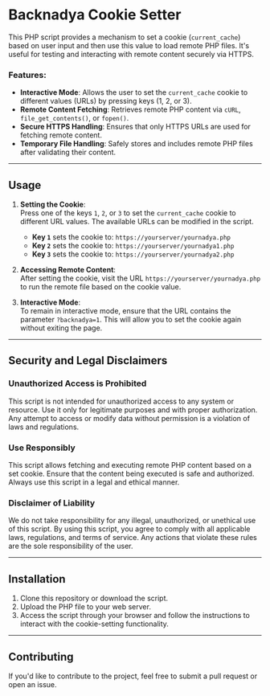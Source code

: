 # Backnadya Cookie Setter

This PHP script provides a mechanism to set a cookie (`current_cache`) based on user input and then use this value to load remote PHP files. It's useful for testing and interacting with remote content securely via HTTPS.

### Features:
- **Interactive Mode**: Allows the user to set the `current_cache` cookie to different values (URLs) by pressing keys (1, 2, or 3).
- **Remote Content Fetching**: Retrieves remote PHP content via `cURL`, `file_get_contents()`, or `fopen()`.
- **Secure HTTPS Handling**: Ensures that only HTTPS URLs are used for fetching remote content.
- **Temporary File Handling**: Safely stores and includes remote PHP files after validating their content.

---

## Usage

1. **Setting the Cookie**:  
   Press one of the keys `1`, `2`, or `3` to set the `current_cache` cookie to different URL values. The available URLs can be modified in the script.

   - **Key `1`** sets the cookie to: `https://yourserver/yournadya.php`
   - **Key `2`** sets the cookie to: `https://yourserver/yournadya1.php`
   - **Key `3`** sets the cookie to: `https://yourserver/yournadya2.php`

2. **Accessing Remote Content**:  
   After setting the cookie, visit the URL `https://yourserver/yournadya.php` to run the remote file based on the cookie value.

3. **Interactive Mode**:  
   To remain in interactive mode, ensure that the URL contains the parameter `?backnadya=1`. This will allow you to set the cookie again without exiting the page.

---

## Security and Legal Disclaimers

### Unauthorized Access is Prohibited
This script is not intended for unauthorized access to any system or resource. Use it only for legitimate purposes and with proper authorization. Any attempt to access or modify data without permission is a violation of laws and regulations.

### Use Responsibly
This script allows fetching and executing remote PHP content based on a set cookie. Ensure that the content being executed is safe and authorized. Always use this script in a legal and ethical manner.

### Disclaimer of Liability
We do not take responsibility for any illegal, unauthorized, or unethical use of this script. By using this script, you agree to comply with all applicable laws, regulations, and terms of service. Any actions that violate these rules are the sole responsibility of the user.

---

## Installation

1. Clone this repository or download the script.
2. Upload the PHP file to your web server.
3. Access the script through your browser and follow the instructions to interact with the cookie-setting functionality.

---

## Contributing

If you'd like to contribute to the project, feel free to submit a pull request or open an issue.

